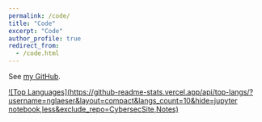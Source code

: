 ```yaml
---
permalink: /code/
title: "Code"
excerpt: "Code"
author_profile: true
redirect_from: 
  - /code.html
---
```


See [my GitHub](https://github.com/nglaeser/).

<!-- [![Noemi's GitHub stats](https://github-readme-stats.vercel.app/api?username=nglaeser&count_private=true&show_icons=true)](https://github.com/nglaeser) -->

[![Top Languages](https://github-readme-stats.vercel.app/api/top-langs/?username=nglaeser&layout=compact&langs_count=10&hide=jupyter notebook,less&exclude_repo=CybersecSite,Notes)](https://github.com/nglaeser)